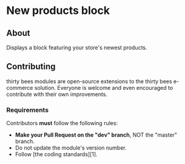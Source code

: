 # New products block

## About

Displays a block featuring your store\'s newest products.

## Contributing

thirty bees modules are open-source extensions to the thirty bees e-commerce solution. Everyone is welcome and even encouraged to contribute with their own improvements.

### Requirements

Contributors **must** follow the following rules:

* **Make your Pull Request on the "dev" branch**, NOT the "master" branch.
* Do not update the module's version number.
* Follow [the coding standards][1].


